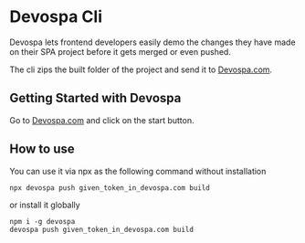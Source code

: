 # Devospa Cli
Devospa lets frontend developers easily demo the changes they have made on their SPA project before it gets merged or even pushed.

The cli zips the built folder of the project and send it to [Devospa.com](http://devospa.com).

## Getting Started with Devospa
Go to [Devospa.com](http://devospa.com) and click on the start button.

## How to use
You can use it via npx as the following command without installation
```
npx devospa push given_token_in_devospa.com build
```
or install it globally
```
npm i -g devospa
devospa push given_token_in_devospa.com build
```
